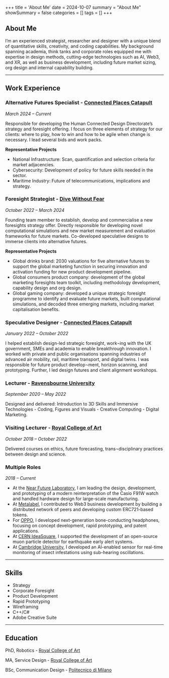 +++
title = 'About Me'
date = 2024-10-07
summary = "About Me"
showSummary = false
categories = []
tags = []
+++
## About Me
I’m an experienced strategist, researcher and designer with a unique blend of quantitative skills, creativity, and coding capabilities.
My background spanning academia, think tanks and corporate roles equipped me with expertise in design methods, cutting-edge technologies such as AI, Web3, and XR, as well as business development, including future market sizing, org design and internal capability building.

---

## Work Experience

### Alternative Futures Specialist - [Connected Places Catapult](https://cp.catapult.org.uk/who-we-are/) 
_March 2024 – Current_

Responsible for developing the Human Connected Design Directorate’s strategy and foresight offering. I focus on three elements of strategy for our clients: where to play, how to win and how to be agile when change is necessary. I lead several bids and work packs.

**Representative Projects**
- National Infrastructure: Scan, quantification and selection criteria for market adjacencies.
- Cybersecurity: Development of policy for future skills needed in the sector.
- Maritime Industry: Future of telecommunications, implications and strategy.

### Foresight Strategist - [Dive Without Fear](https://www.divewithoutfear.com/)  
_October 2022 – March 2024_  

Founding team member to establish, develop and commercialise a new foresights strategy offer. Directly responsible for developing novel computational simulations and new market measurement and evaluation frameworks for future markets. Co-developed speculative designs to immerse clients into alternative futures.

**Representative Projects**
- Global drinks brand: 2030 valuations for five alternative futures to support the global marketing function in securing innovation and activation funding for new product development pipeline.
- Global consumers product company: development of the global marketing foresights team toolkit, including methodology development, capability design and org design.
- Global gaming company: developed a unique strategic foresight programme to identify and evaluate future markets, built computational simulations, and decoded three emerging markets, including market capitalisation benefits.

### Speculative Designer - [Connected Places Catapult](https://cp.catapult.org.uk/who-we-are/)  
_January 2022 – October 2022_  

I helped establish design-led strategic foresight, work¬ing with the UK government, SMEs and academia to enable breakthrough innovation. I worked with private and public organisations spanning industries of advanced air mobility, rail, maritime transport, and digital twins. I was responsible for future product develop¬ment, horizon scanning, and prototyping. Further, I led design futures and client alignment workshops. 

### Lecturer - [Ravensbourne University](https://www.ravensbourne.ac.uk/)  
_September 2020 – May 2022_  

Designed and delivered: Introduction to 3D Skills and Immersive Technologies - Coding, Figures and Visuals - Creative Computing - Digital Marketing.

### Visiting Lecturer - [Royal College of Art](https://www.rca.ac.uk/)  
_October 2018 – October 2022_  

Delivered courses on ethics, future forecasting, trans¬disciplinary practices between design and science.

### Multiple Roles  
_2018 – Current_  

- At the [Near Future Laboratory](https://nearfuturelaboratory.com/), I am leading the design, development, and prototyping of a modern reinterpretation of the Casio F91W watch and handled hardware design for large-scale manufacturing. 
- At [Metalabel](https://www.metalabel.com/), I contributed to Web3 business development by building a distributed network of peers and developing custom ERC721-based tokens. 
- For [OPPO](), I developed next-generation bone-conducting headphones, focusing on concept development, rapid prototyping, and patent applications. 
- At [CERN IdeaSquare](https://www.oppo.com/), I supported the development of an open-source muon particle detector for earthquake early alert systems. 
- At [Cambridge University](https://www.cam.ac.uk/), I developed an AI-enabled sensor for real-time monitoring of insect infestations using sub-hearing oscillations. 


---

## Skills

- Strategy
- Corporate Foresight
- Product Development
- Rapid Prototyping
- Wireframing
- C++/C#
- Adobe Creative Suite

---

## Education

PhD, Robotics - [Royal College of Art](https://www.rca.ac.uk/)  

MA, Service Design - [Royal College of Art](https://www.rca.ac.uk/)  

BSc, Communication Design - [Politecnico di Milano](https://www.polimi.it/)  